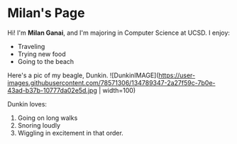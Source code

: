 # Milan's Page
Hi! I'm **Milan Ganai**, and I'm majoring in Computer Science at UCSD.
I enjoy:
- Traveling
- Trying new food
- Going to the beach

Here's a pic of my beagle, Dunkin.
![DunkinIMAGE](https://user-images.githubusercontent.com/78571306/134789347-2a27f59c-7b0e-43ad-b37b-10777da02e5d.jpg | width=100)

Dunkin loves:
1. Going on long walks 
2. Snoring loudly
3. Wiggling in excitement
in that order.

